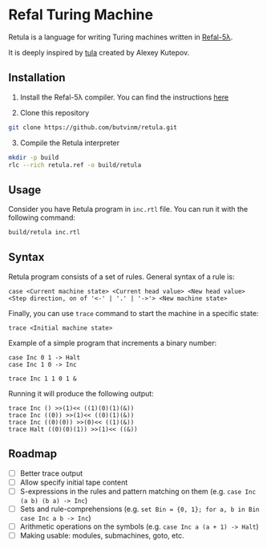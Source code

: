 # Refal Turing Machine

Retula is a language for writing Turing machines written in [Refal-5λ](https://github.com/bmstu-iu9/refal-5-lambda).

It is deeply inspired by [tula](https://github.com/tsoding/tula) created by Alexey Kutepov.

## Installation

1. Install the Refal-5λ compiler. You can find the instructions [here](https://github.com/bmstu-iu9/refal-5-lambda/releases/tag/3.3.1)

2. Clone this repository

```sh
git clone https://github.com/butvinm/retula.git
```

3. Compile the Retula interpreter

```sh
mkdir -p build
rlc --rich retula.ref -o build/retula
```

## Usage

Consider you have Retula program in `inc.rtl` file. You can run it with the following command:

```sh
build/retula inc.rtl
```

## Syntax


Retula program consists of a set of rules. General syntax of a rule is:

```
case <Current machine state> <Current head value> <New head value> <Step direction, on of '<-' | '.' | '->'> <New machine state>
```

Finally, you can use `trace` command to start the machine in a specific state:

```
trace <Initial machine state>
```

Example of a simple program that increments a binary number:

```retula
case Inc 0 1 -> Halt
case Inc 1 0 -> Inc

trace Inc 1 1 0 1 &
```

Running it will produce the following output:

```
trace Inc () >>(1)<< ((1)(0)(1)(&))
trace Inc ((0)) >>(1)<< ((0)(1)(&))
trace Inc ((0)(0)) >>(0)<< ((1)(&))
trace Halt ((0)(0)(1)) >>(1)<< ((&))
```

## Roadmap

- [ ] Better trace output
- [ ] Allow specify initial tape content
- [ ] S-expressions in the rules and pattern matching on them (e.g. `case Inc (a b) (b a) -> Inc`)
- [ ] Sets and rule-comprehensions (e.g. `set Bin = {0, 1}; for a, b in Bin case Inc a b -> Inc`)
- [ ] Arithmetic operations on the symbols (e.g. `case Inc a (a + 1) -> Halt`)
- [ ] Making usable: modules, submachines, goto, etc.
